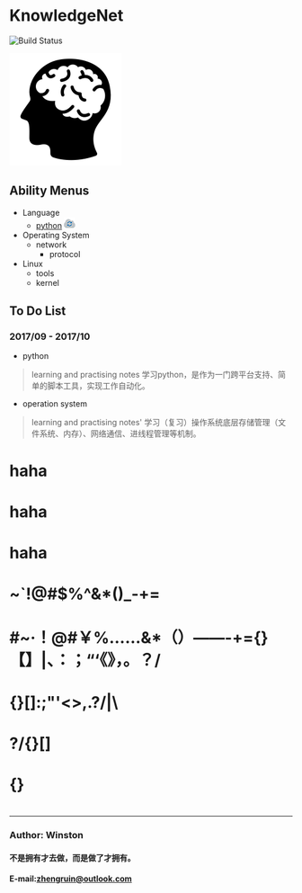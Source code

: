 # KnowledgeNet
![Build Status](https://travis-ci.org/meolu/walden.svg?branch=master)

![knowledgenet-logo] 

## Ability  Menus
- Language
    - [python](/language/python/README.md) ![working-logo]
- Operating System
    - network
        - protocol
- Linux
    - tools
    - kernel




## To Do List
### 2017/09 - 2017/10
- python 
> learning and practising notes
> 学习python，是作为一门跨平台支持、简单的脚本工具，实现工作自动化。

- operation system
> learning and practising notes'
> 学习（复习）操作系统底层存储管理（文件系统、内存）、网络通信、进线程管理等机制。
            
# haha
# haha
# haha
# ~`!@#$%^&*()_-+=
# #~·！@#￥%……&*（）——-+={}【】|、：；“‘《》，。？/
# {}[]:;"'<>,.?/|\
#     ?/{}[]
# {}     
# 
***
### Author: Winston
#### 不是拥有才去做，而是做了才拥有。
#### E-mail:zhengruin@outlook.com 


[knowledgenet-logo]: /images/brain.png
[working-logo]: /images/logo/29-cloud-sync.png



